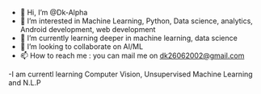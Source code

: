 - 👋 Hi, I’m @Dk-Alpha
- 👀 I’m interested in Machine Learning, Python, Data science, analytics, Android development, web development
- 🌱 I’m currently learning deeper in machine learning, data science
- 💞️ I’m looking to collaborate on AI/ML
- 📫 How to reach me : you can mail me on dk26062002@gmail.com

-I am currentl learning Computer Vision, Unsupervised Machine Learning and N.L.P
<!---
Dk-Alpha/Dk-Alpha is a ✨ special ✨ repository because its `README.md` (this file) appears on your GitHub profile.
You can click the Preview link to take a look at your changes.
--->
